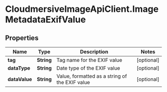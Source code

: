 # CloudmersiveImageApiClient.ImageMetadataExifValue

## Properties
Name | Type | Description | Notes
------------ | ------------- | ------------- | -------------
**tag** | **String** | Tag name for the EXIF value | [optional] 
**dataType** | **String** | Date type of the EXIF value | [optional] 
**dataValue** | **String** | Value, formatted as a string of the EXIF value | [optional] 


